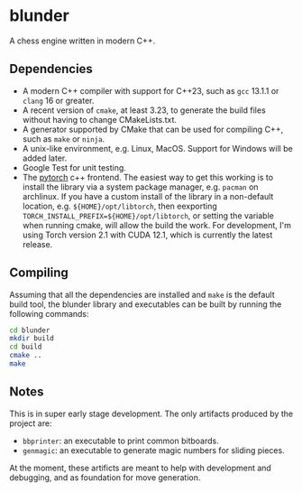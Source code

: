 # blunder

A chess engine written in modern C++.

## Dependencies

* A modern C++ compiler with support for C++23, such as `gcc` 13.1.1 or `clang`
  16 or greater.
* A recent version of `cmake`, at least 3.23, to generate the build files
  without having to change CMakeLists.txt.
* A generator supported by CMake that can be used for compiling C++, such as
  `make` or `ninja`.
* A unix-like environment, e.g. Linux, MacOS. Support for Windows will be added
  later.
* Google Test for unit testing.
* The [pytorch](https://pytorch.org/) c++ frontend. The easiest way to get this
  working is to install the library via a system package manager, e.g. `pacman`
  on archlinux. If you have a custom install of the library in a non-default
  location, e.g. `${HOME}/opt/libtorch`, then eexporting
  `TORCH_INSTALL_PREFIX=${HOME}/opt/libtorch`, or setting the variable when
  running cmake, will allow the build the work. For development, I'm using Torch
  version 2.1 with CUDA 12.1, which is currently the latest release.

## Compiling

Assuming that all the dependencies are installed and `make` is the default build
tool, the blunder library and executables can be built by running the following
commands:

```sh
cd blunder
mkdir build
cd build
cmake ..
make
```

## Notes

This is in super early stage development. The only artifacts produced by the
project are:

* `bbprinter`: an executable to print common bitboards.
* `genmagic`: an executable to generate magic numbers for sliding pieces.

At the moment, these artificts are meant to help with development and debugging,
and as foundation for move generation.

